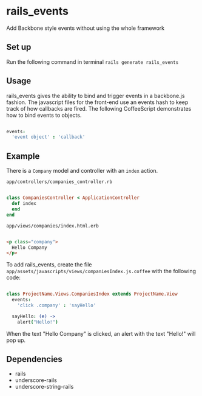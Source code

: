 # rails_events

Add Backbone style events without using the whole framework

## Set up

Run the following command in terminal `rails generate rails_events`

## Usage

rails_events gives the ability to bind and trigger events in a backbone.js fashion.
The javascript files for the front-end use an events hash to keep track of how callbacks are fired.
The following CoffeeScript demonstrates how to bind events to objects.

```CoffeeScript

events:
  'event object' : 'callback'
```
  

## Example

There is a `Company` model and controller with an `index` action.

`app/controllers/companies_controller.rb`
```Ruby

class CompaniesController < ApplicationController
  def index
  end
end
```

`app/views/companies/index.html.erb`
```Html

<p class="company">
  Hello Company
</p>
```

To add rails_events, create the file `app/assets/javascripts/views/companiesIndex.js.coffee` with
the following code:

```CoffeeScript

class ProjectName.Views.CompaniesIndex extends ProjectName.View
  events:
    'click .company' : 'sayHello'

  sayHello: (e) ->
    alert("Hello!")
```

When the text "Hello Company" is clicked, an alert with the text "Hello!" will pop up.

## Dependencies

+ rails
+ underscore-rails
+ underscore-string-rails

